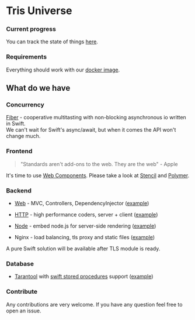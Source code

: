 # Tris Universe

### Current progress
You can track the state of things [here](https://github.com/tris-foundation/universe/projects/1).

### Requirements

Everything should work with our [docker image](https://github.com/tris-foundation/docker).

## What do we have

### Concurrency

[Fiber](https://github.com/tris-foundation/fiber) - cooperative multitasting with non-blocking asynchronous io written in Swift.<br>
We can't wait for Swift's async/await, but when it comes the API won't change much.

### Frontend

> "Standards aren't add-ons to the web. They are the web" - Apple

It's time to use [Web Components](https://webcomponents.org).
Please take a look at [Stencil](https://stenciljs.com) and [Polymer](https://www.polymer-project.org).

### Backend

* [Web](https://github.com/tris-foundation/web) - MVC, Controllers, DependencyInjector ([example](https://github.com/tris-foundation/examples/tree/master/web))

* [HTTP](https://github.com/tris-foundation/http) - high performance coders, server + client ([example](https://github.com/tris-foundation/examples/tree/master/http))

* [Node](https://github.com/tris-foundation/node) - embed node.js for server-side rendering ([example](https://github.com/tris-foundation/examples/tree/master/web))

* Nginx - load balancing, tls proxy and static files ([example](https://github.com/tris-foundation/examples/tree/master/nginx-spa))<br>

A pure Swift solution will be available after TLS module is ready.<br>

### Database

* [Tarantool](https://github.com/tris-foundation/tarantool) with [swift stored procedures](https://github.com/tris-foundation/tarantool#tarantool-module) support ([example](https://github.com/tris-foundation/examples/tree/master/tarantool))<br>

### Contribute

Any contributions are very welcome. If you have any question feel free to open an issue.<br/>

